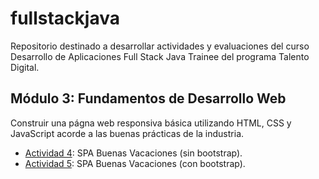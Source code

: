 # fullstackjava

Repositorio destinado a desarrollar actividades y evaluaciones del curso Desarrollo de Aplicaciones Full Stack Java Trainee del programa Talento Digital.

## Módulo 3: Fundamentos de Desarrollo Web 
Construir una págna web responsiva básica utilizando HTML, CSS y JavaScript acorde a las buenas prácticas de la industria.
- [Actividad 4](https://cochayuyo.github.io/fullstackjava/mod3/act4/web/index.html): SPA Buenas Vacaciones (sin bootstrap).
- [Actividad 5](https://cochayuyo.github.io/fullstackjava/mod3/act5/web/index.html): SPA Buenas Vacaciones (con bootstrap).
